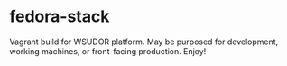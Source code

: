 # fedora-stack

Vagrant build for WSUDOR platform.  May be purposed for development, working machines, or front-facing production.  Enjoy!
